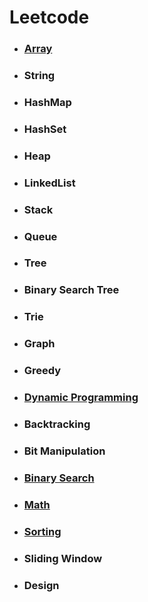 # Leetcode
- ### [Array](https://github.com/idanhuang/Leetcode/blob/master/docs/Array.md)
- ### String
- ### HashMap
- ### HashSet
- ### Heap
- ### LinkedList
- ### Stack
- ### Queue
- ### Tree
- ### Binary Search Tree
- ### Trie
- ### Graph
- ### Greedy
- ### [Dynamic Programming](https://github.com/idanhuang/Leetcode/blob/master/docs/DynamicProgramming.md)
- ### Backtracking
- ### Bit Manipulation
- ### [Binary Search](https://github.com/idanhuang/Leetcode/blob/master/docs/Binary%20Search.md)
- ### [Math](https://github.com/idanhuang/Leetcode/blob/master/docs/Math.md)
- ### [Sorting](https://github.com/idanhuang/Leetcode/blob/master/docs/Sorting.md)
- ### Sliding Window
- ### Design
